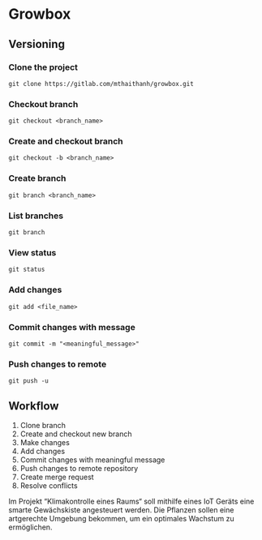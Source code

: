# Growbox

## Versioning
### Clone the project
`git clone https://gitlab.com/mthaithanh/growbox.git`

### Checkout branch
`git checkout <branch_name>`

### Create and checkout branch
`git checkout -b <branch_name>`

### Create branch
`git branch <branch_name>`

### List branches
`git branch`

### View status
`git status`

### Add changes
`git add <file_name>`

### Commit changes with message
`git commit -m "<meaningful_message>"`

### Push changes to remote
`git push -u`

## Workflow
1. Clone branch
2. Create and checkout new branch
3. Make changes
4. Add changes
5. Commit changes with meaningful message
6. Push changes to remote repository
7. Create merge request
8. Resolve conflicts

Im Projekt “Klimakontrolle eines Raums“ soll mithilfe eines IoT Geräts eine smarte Gewächskiste angesteuert werden.
Die Pflanzen sollen eine artgerechte Umgebung bekommen, um ein optimales Wachstum zu ermöglichen.

